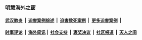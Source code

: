 
### 明慧海外之窗

####  [武汉肺炎](indexes/365.md?t=06261800) &nbsp;|&nbsp;  [迫害案例综述](indexes/328.md?t=06261800) &nbsp;|&nbsp; [迫害致死案例](indexes/277.md?t=06261800)  &nbsp;|&nbsp; [更多迫害案例](indexes/81.md?t=06261800)  &nbsp;|&nbsp; 
####  [时事评论](indexes/19.md?t=06261800) &nbsp;|&nbsp; [海外简讯](indexes/245.md?t=06261800)&nbsp;|&nbsp;  [社会支持](indexes/140.md?t=06261800) &nbsp;|&nbsp; [褒奖决议](indexes/282.md?t=06261800) &nbsp;|&nbsp; [社区报道](indexes/91.md?t=06261800)  &nbsp;|&nbsp; [天人之间](indexes/78.md?t=06261800) 

